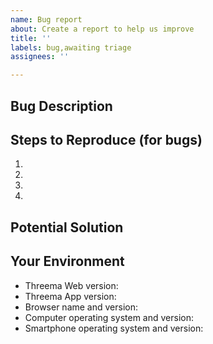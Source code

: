 ```yaml
---
name: Bug report
about: Create a report to help us improve
title: ''
labels: bug,awaiting triage
assignees: ''

---
```


<!--
NOTE: Threema Web is in maintenance mode while we are working on a new solution
that should resolve some of the long-standing issues we were having with
Threema Web. We will still do regular maintenance and fix critical bugs, but
for now there will be no major new features or non-critical bugfixes.
See https://github.com/threema-ch/threema-web/pull/996 for details.
-->

## Bug Description

<!---
Describe the problem.

Note: If the bug SOLELY appears in the Threema app on your mobile device,
please do not open an issue here and instead use the support form at
https://threema.ch/support or send a Threema message to the contact *SUPPORT.
-->

## Steps to Reproduce (for bugs)

<!---
Provide a screenshot and/or an unambiguous set of steps to reproduce this bug.
-->

1.
2.
3.
4.

## Potential Solution

<!---
Not required, but suggest a fix/reason for the bug, or ideas how to implement
the addition or change.
-->

## Your Environment

<!---
Include as many relevant details about the environment you experienced the bug
in. Feel free to remove irrelevant lines.
-->

* Threema Web version:
* Threema App version:
* Browser name and version:
* Computer operating system and version:
* Smartphone operating system and version:
